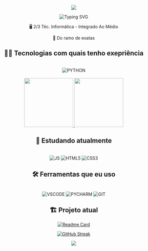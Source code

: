<div align = 'center' style="text-align: center ; ">
<img src='https://capsule-render.vercel.app/api?type=waving&color=33ff33&height=120&section=header'> 

 ![Typing SVG](https://readme-typing-svg.herokuapp.com?font=Fira+Code&weight=500&pause=10000&color=ffffff&center=true&vCenter=true&random=false&size=30&width=1300&lines=HELLO+WORLD!%F0%9F%8C%8E+ME+CHAMO+JULIO+%F0%9F%91%8B)

 
🖥️ 2/3 Téc. Informática - Integrado Ao Médio
  
📖 Do ramo de exatas

## 👨‍💻 Tecnologias com quais tenho exepriência


<div style='display: inline_block' ><br>
  <img align='center'  alt='PYTHON' src ='https://img.shields.io/badge/Python-3776AB?style=for-the-badge&logo=python&logoColor=white'>
</div><br>

<div align="center" style="text-align: center ; " >
  <a href="https://github.com/juliofariasdev">
  <img height="160px" src="https://github-readme-stats.vercel.app/api?username=juliofariasdev&show_icons=true&theme=apprentice&include_all_commits=true&count_private=false"/>
  <img margin-left="5px" height="160px" src="https://github-readme-stats.vercel.app/api/top-langs/?username=juliofariasdev&layout=compact&langs_count=5&theme=apprentice"/>
  <a/>
</div>


## 🌱 Estudando atualmente

<div style='display: inline_block'><br>
  <img align='center' alt='JS' src='https://img.shields.io/badge/JavaScript-F7DF1E?style=for-the-badge&logo=javascript&logoColor=black'> 
  <img align='center' alt='HTML5' src ='https://img.shields.io/badge/HTML5-E34F26?style=for-the-badge&logo=html5&logoColor=white'>
  <img align='center' alt='CSS3' src ='https://img.shields.io/badge/CSS3-1572B6?style=for-the-badge&logo=css3&logoColor=white'>
</div>

## 🛠️ Ferramentas que eu uso

<div style='display: inline_block'><br>
  <img align='center' alt='VSCODE' src ='https://img.shields.io/badge/Visual_Studio_Code-0078D4?style=for-the-badge&logo=visual%20studio%20code&logoColor=white'>
  <img align='center' alt='PYCHARM' src ='https://img.shields.io/badge/PyCharm-000000.svg?&style=for-the-badge&logo=PyCharm&logoColor=white'>
  <img align='center' alt='GIT' src ='https://img.shields.io/badge/GIT-E44C30?style=for-the-badge&logo=git&logoColor=white'>
</div>

## 🏗️ Projeto atual

[![Readme Card](https://github-readme-stats.vercel.app/api/pin/?username=juliofariasdev&repo=conhecimento&theme=apprentice)](https://github.com/juliofariasdev/conhecimento)

[![GitHub Streak](https://streak-stats.demolab.com?user=juliofariasdev&theme=apprentice&hide_border=true&locale=pt_BR)](https://github.com/juliofariasdev?tab=repositories)

![](https://komarev.com/ghpvc/?username=juliofariasdev)
</div>
